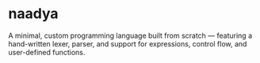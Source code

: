 # naadya
A minimal, custom programming language built from scratch — featuring a hand-written lexer, parser, and support for expressions, control flow, and user-defined functions.
